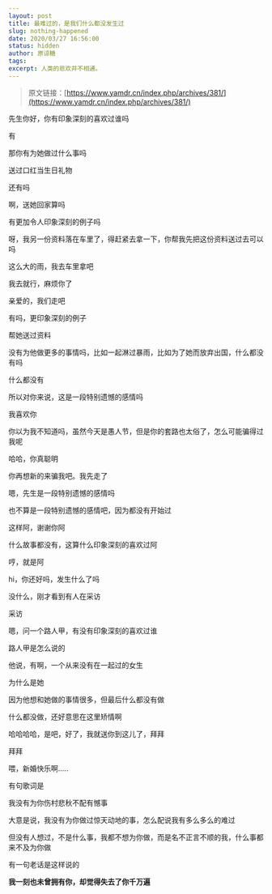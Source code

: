 ```yaml
---
layout: post
title: 最难过的，是我们什么都没发生过
slug: nothing-happened
date: 2020/03/27 16:56:00
status: hidden
author: 原谅糖
tags: 
excerpt: 人类的悲欢并不相通。
---
```


> 原文链接：[https://www.yamdr.cn/index.php/archives/381/](https://www.yamdr.cn/index.php/archives/381/)

先生你好，你有印象深刻的喜欢过谁吗

有

那你有为她做过什么事吗

送过口红当生日礼物

还有吗

啊，送她回家算吗

有更加令人印象深刻的例子吗

呀，我另一份资料落在车里了，得赶紧去拿一下，你帮我先把这份资料送过去可以吗

这么大的雨，我去车里拿吧

我去就行，麻烦你了

亲爱的，我们走吧

有吗，更印象深刻的例子

帮她送过资料

没有为他做更多的事情吗，比如一起淋过暴雨，比如为了她而放弃出国，什么都没有吗

什么都没有

所以对你来说，这是一段特别遗憾的感情吗

我喜欢你

你以为我不知道吗，虽然今天是愚人节，但是你的套路也太俗了，怎么可能骗得过我呢

哈哈，你真聪明

你再想新的来骗我吧。我先走了

嗯，先生是一段特别遗憾的感情吗

也不算是一段特别遗憾的感情吧，因为都没有开始过

这样阿，谢谢你阿

什么故事都没有，这算什么印象深刻的喜欢过阿

哼，就是阿

hi，你还好吗，发生什么了吗

没什么，刚才看到有人在采访

采访

嗯，问一个路人甲，有没有印象深刻的喜欢过谁

路人甲是怎么说的

他说，有啊，一个从来没有在一起过的女生

为什么是她

因为他想和她做的事情很多，但最后什么都没有做

什么都没做，还好意思在这里矫情啊

哈哈哈哈，是吧，好了，我就送你到这儿了，拜拜

拜拜

喂，新婚快乐啊.....

有句歌词是

我没有为你伤村悲秋不配有憾事

大意是说，我没有为你做过惊天动地的事，怎么配说我有多么多么的难过

但没有人想过，不是什么事，我都不想为你做，而是名不正言不顺的我，什么事都来不及为你做

有一句老话是这样说的

**我一刻也未曾拥有你，却觉得失去了你千万遍**